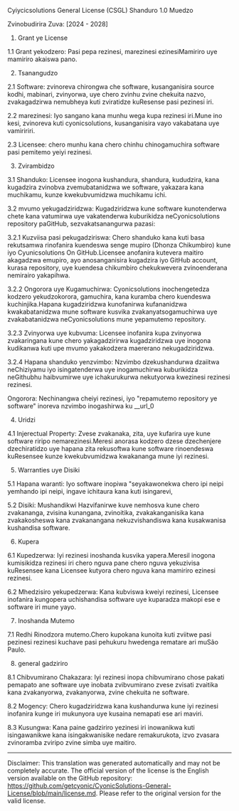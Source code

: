 Cyiycicsolutions General License (CSGL)
Shanduro 1.0 Muedzo

Zvinobudirira Zuva: [2024 - 2028]

1. Grant ye License

1.1 Grant yekodzero: Pasi pepa rezinesi, marezinesi ezinesiMamiriro uye mamiriro akaiswa pano.

2. Tsanangudzo

2.1 Software: zvinoreva chirongwa che software, kusanganisira source kodhi, mabinari, zvinyorwa, uye chero zvinhu zvine chekuita nazvo, zvakagadzirwa nemubheya kuti zviratidze kuResense pasi pezinesi iri.

2.2 marezinesi: Iyo sangano kana munhu wega kupa rezinesi iri.Mune ino kesi, zvinoreva kuti cyonicsolutions, kusanganisira vayo vakabatana uye vamiririri.

2.3 Licensee: chero munhu kana chero chinhu chinogamuchira software pasi pemitemo yeiyi rezinesi.

3. Zvirambidzo

3.1 Shanduko: Licensee inogona kushandura, shandura, kududzira, kana kugadzira zvinobva zvemubatanidzwa we software, yakazara kana muchikamu, kunze kwekubvumidzwa muchikamu ichi.

3.2 mvumo yekugadziridzwa: Kugadziridzwa kune software kunotenderwa chete kana vatumirwa uye vakatenderwa kuburikidza neCyonicsolutions repository paGitHub, sezvakatsanangurwa pazasi:

3.2.1 Kuzviisa pasi pekugadziriswa: Chero shanduko kana kuti basa rekutsamwa rinofanira kuendeswa senge mupiro (Dhonza Chikumbiro) kune iyo Cyunicsolutions On GitHub.Licensee anofanira kutevera maitiro akagadzwa emupiro, ayo anosanganisira kugadzira iyo GitHub account, kurasa repository, uye kuendesa chikumbiro chekukwevera zvinoenderana nemirairo yakapihwa.

3.2.2 Ongorora uye Kugamuchirwa: Cyonicsolutions inochengetedza kodzero yekudzokorora, gamuchira, kana kuramba chero kuendeswa kuchinjika.Hapana kugadziridzwa kunofanirwa kufananidzwa kwakabatanidzwa mune software kusvika zvakanyatsogamuchirwa uye zvakabatanidzwa neCyonicsolutions mune yepamutemo repository.

3.2.3 Zvinyorwa uye kubvuma: Licensee inofanira kupa zvinyorwa zvakaringana kune chero yakagadzirirwa kugadziridzwa uye inogona kudikanwa kuti upe mvumo yakakodzera maererano nekugadziridzwa.

3.2.4 Hapana shanduko yenzvimbo: Nzvimbo dzekushandurwa dzaiitwa neChiziyamu iyo isingatenderwa uye inogamuchirwa kuburikidza neGithubhu haibvumirwe uye ichakurukurwa nekutyorwa kwezinesi rezinesi rezinesi.

Ongorora: Nechinangwa cheiyi rezinesi, iyo "repamutemo repository ye software" inoreva nzvimbo inogashirwa ku __url_0

4. Uridzi

4.1 Injerectual Property: Zvese zvakanaka, zita, uye kufarira uye kune software riripo nemarezinesi.Meresi anorasa kodzero dzese dzechenjere dzechiratidzo uye hapana zita rekusoftwa kune software rinoendeswa kuResensee kunze kwekubvumidzwa kwakananga mune iyi rezinesi.

5. Warranties uye Disiki

5.1 Hapana waranti: Iyo software inopiwa "seyakawonekwa chero ipi neipi yemhando ipi neipi, ingave ichitaura kana kuti isingarevi,

5.2 Disiki: Mushandikwi Hazvifanirwe kuve nemhosva kune chero zvakananga, zvisina kunangana, zvinoitika, zvakakanganisika kana zvakakosheswa kana zvakanangana nekuzvishandiswa kana kusakwanisa kushandisa software.

6. Kupera

6.1 Kupedzerwa: Iyi rezinesi inoshanda kusvika yapera.Meresil inogona kumisikidza rezinesi iri chero nguva pane chero nguva yekuzivisa kuResensee kana Licensee kutyora chero nguva kana mamiriro ezinesi rezinesi.

6.2 Mhedzisiro yekupedzerwa: Kana kubviswa kweiyi rezinesi, Licensee inofanira kungopera uchishandisa software uye kuparadza makopi ese e software iri mune yayo.

7. Inoshanda Mutemo

7.1 Redhi Rinodzora mutemo.Chero kupokana kunoita kuti zviitwe pasi pezinesi rezinesi kuchave pasi pehukuru hwedenga rematare ari muSão Paulo.

8. general gadziriro

8.1 Chibvumirano Chakazara: Iyi rezinesi inopa chibvumirano chose pakati pemapato ane software uye inobata zvibvumirano zvese zvisati zvaitika kana zvakanyorwa, zvakanyorwa, zvine chekuita ne software.

8.2 Mogency: Chero kugadziridzwa kana kushandurwa kune iyi rezinesi inofanira kunge iri mukunyora uye kusaina nemapati ese ari maviri.

8.3 Kusungwa: Kana paine gadziriro yezinesi iri inowanikwa kuti isingawanikwe kana isingakwanisike nedare remakurukota, izvo zvasara zvinoramba zviripo zvine simba uye maitiro.

---
Disclaimer: This translation was generated automatically and may not be completely accurate. The official version of the license is the English version available on the GitHub repository: https://github.com/getcyonic/CyonicSolutions-General-License/blob/main/license.md. Please refer to the original version for the valid license.